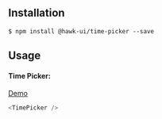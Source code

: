 ## Installation
`$ npm install @hawk-ui/time-picker --save`


## Usage


#### Time Picker:
[Demo]()
```js
<TimePicker />
```
